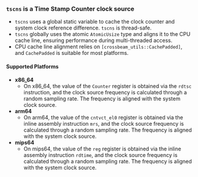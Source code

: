 ### `tscns` is a Time Stamp Counter clock source
+ `tscns` uses a global static variable to cache the clock counter and system clock reference difference. `tscns` is thread-safe.
+ `tscns` globally uses the atomic `AtomicUsize` type and aligns it to the CPU cache line, ensuring performance during multi-threaded access.
+ CPU cache line alignment relies on `[crossbeam_utils::CachePadded]`, and `CachePadded` is suitable for most platforms.

#### Supported Platforms

- **x86_64**
  + On x86_64, the value of the `Counter` register is obtained via the `rdtsc` instruction, and the clock source frequency is calculated through a random sampling rate. The frequency is aligned with the system clock source.
- **arm64**
  + On arm64, the value of the `cntvct_el0` register is obtained via the inline assembly instruction `mrs`, and the clock source frequency is calculated through a random sampling rate. The frequency is aligned with the system clock source.
- **mips64**
  + On mips64, the value of the `reg` register is obtained via the inline assembly instruction `rdtime`, and the clock source frequency is calculated through a random sampling rate. The frequency is aligned with the system clock source.
